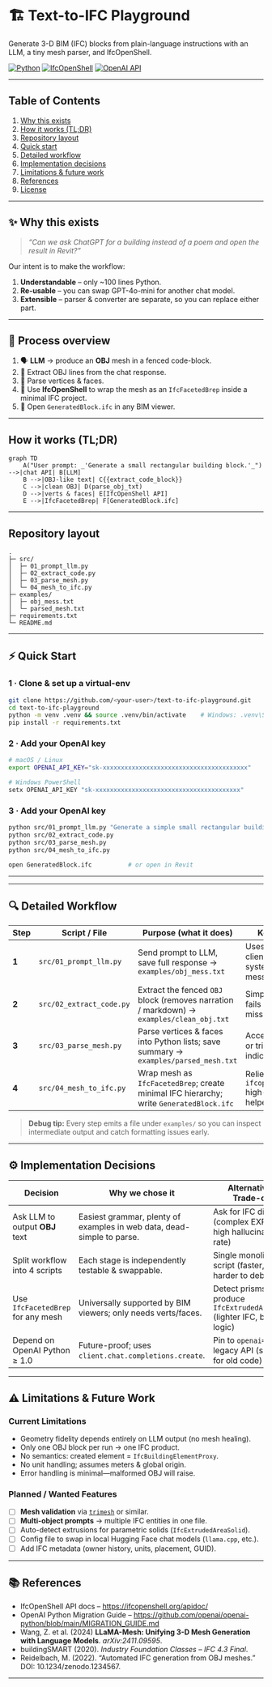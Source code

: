 # 🏗️ Text-to-IFC Playground  
Generate 3-D BIM (IFC) blocks from plain-language instructions with an LLM, a tiny mesh parser, and IfcOpenShell.

[![Python](https://img.shields.io/badge/python-3.9%2B-blue.svg)](https://www.python.org/)
[![IfcOpenShell](https://img.shields.io/badge/IfcOpenShell-%F0%9F%9A%A7-lightgrey)](https://ifcopenshell.org/)
[![OpenAI API](https://img.shields.io/badge/OpenAI%20API-%F0%9F%96%A5%EF%B8%8F-green)](https://platform.openai.com/)

---

## Table of Contents
1. [Why this exists](#why-this-exists)
2. [How it works (TL;DR)](#how-it-works-tldr)
3. [Repository layout](#repository-layout)
4. [Quick start](#quick-start)
5. [Detailed workflow](#detailed-workflow)
6. [Implementation decisions](#implementation-decisions)
7. [Limitations & future work](#limitations--future-work)
8. [References](#references)
9. [License](#license)

---

## ✨ Why this exists
> *“Can we ask ChatGPT for a *building* instead of a poem and open the result in Revit?”*

Our intent is to make the workflow:
1. **Understandable** – only ~100 lines Python.  
2. **Re-usable** – you can swap GPT-4o-mini for another chat model.  
3. **Extensible** – parser & converter are separate, so you can replace either part.

---

## 🚦 Process overview

1. 🗣️ **LLM** → produce an **OBJ** mesh in a fenced code-block.  
2. 🧹 Extract OBJ lines from the chat response.  
3. 🔎 Parse vertices & faces.  
4. 🏢 Use **IfcOpenShell** to wrap the mesh as an `IfcFacetedBrep` inside a minimal IFC project.  
5. 👀 Open `GeneratedBlock.ifc` in any BIM viewer.

---

## How it works (TL;DR)

```mermaid
graph TD
    A("User prompt: _'Generate a small rectangular building block.'_") -->|chat API| B[LLM]
    B -->|OBJ-like text| C{{extract_code_block}}
    C -->|clean OBJ| D(parse_obj_txt)
    D -->|verts & faces| E[IfcOpenShell API]
    E -->|IfcFacetedBrep| F[GeneratedBlock.ifc]
```
---

## Repository layout
```text
.
├─ src/
│  ├─ 01_prompt_llm.py
│  ├─ 02_extract_code.py
│  ├─ 03_parse_mesh.py
│  └─ 04_mesh_to_ifc.py
├─ examples/
│  ├─ obj_mess.txt
│  └─ parsed_mesh.txt
├─ requirements.txt
└─ README.md
```

---

## ⚡ Quick Start

### 1&nbsp;· Clone & set up a virtual-env
```bash
git clone https://github.com/<your-user>/text-to-ifc-playground.git
cd text-to-ifc-playground
python -m venv .venv && source .venv/bin/activate    # Windows: .venv\Scripts\activate
pip install -r requirements.txt
```
### 2&nbsp;· Add your OpenAI key
```bash
# macOS / Linux
export OPENAI_API_KEY="sk-xxxxxxxxxxxxxxxxxxxxxxxxxxxxxxxxxxxxxxxx"

# Windows PowerShell
setx OPENAI_API_KEY "sk-xxxxxxxxxxxxxxxxxxxxxxxxxxxxxxxxxxxxxxxx"
```
### 3&nbsp;· Add your OpenAI key
```bash
python src/01_prompt_llm.py "Generate a simple small rectangular building block."
python src/02_extract_code.py
python src/03_parse_mesh.py
python src/04_mesh_to_ifc.py

open GeneratedBlock.ifc          # or open in Revit
```
---

---

## 🔍 Detailed Workflow

| Step | Script / File | Purpose (what it does) | Key Points |
|------|---------------|------------------------|------------|
| **1** | `src/01_prompt_llm.py` | Send prompt to LLM, save full response → `examples/obj_mess.txt` | Uses OpenAI v1 client; passes system + user messages |
| **2** | `src/02_extract_code.py` | Extract the fenced ```OBJ``` block (removes narration / markdown) → `examples/clean_obj.txt` | Simple regex; fails loud on missing block |
| **3** | `src/03_parse_mesh.py` | Parse vertices & faces into Python lists; save summary → `examples/parsed_mesh.txt` | Accepts quads or tris, 1-based indices |
| **4** | `src/04_mesh_to_ifc.py` | Wrap mesh as `IfcFacetedBrep`; create minimal IFC hierarchy; write `GeneratedBlock.ifc` | Relies on `ifcopenshell.api` high-level helpers |

> **Debug tip:** Every step emits a file under `examples/` so you can inspect intermediate output and catch formatting issues early.

---

## ⚙️ Implementation Decisions

| Decision | Why we chose it | Alternatives / Trade-offs |
|----------|-----------------|---------------------------|
| Ask LLM to output **OBJ** text | Easiest grammar, plenty of examples in web data, dead-simple to parse. | Ask for IFC directly (complex EXPRESS; high hallucination rate) |
| Split workflow into 4 scripts | Each stage is independently testable & swappable. | Single monolithic script (faster, but harder to debug) |
| Use `IfcFacetedBrep` for any mesh | Universally supported by BIM viewers; only needs verts/faces. | Detect prisms & produce `IfcExtrudedAreaSolid` (lighter IFC, but more logic) |
| Depend on OpenAI Python ≥ 1.0 | Future-proof; uses `client.chat.completions.create`. | Pin to `openai==0.28` & legacy API (simpler for old code) |

---

## ⚠️ Limitations & Future Work

### Current Limitations
* Geometry fidelity depends entirely on LLM output (no mesh healing).
* Only one OBJ block per run → one IFC product.
* No semantics: created element = `IfcBuildingElementProxy`.
* No unit handling; assumes meters & global origin.
* Error handling is minimal—malformed OBJ will raise.

### Planned / Wanted Features
- [ ] **Mesh validation** via [`trimesh`](https://trimsh.org) or similar.  
- [ ] **Multi-object prompts** → multiple IFC entities in one file.  
- [ ] Auto-detect extrusions for parametric solids (`IfcExtrudedAreaSolid`).  
- [ ] Config file to swap in local Hugging Face chat models (`llama.cpp`, etc.).  
- [ ] Add IFC metadata (owner history, units, placement, GUID).

---

## 📚 References

* IfcOpenShell API docs – <https://ifcopenshell.org/apidoc/>
* OpenAI Python Migration Guide – <https://github.com/openai/openai-python/blob/main/MIGRATION_GUIDE.md>
* Wang, Z. et al. (2024) **LLaMA-Mesh: Unifying 3-D Mesh Generation with Language Models**. _arXiv:2411.09595_.  
* buildingSMART (2020). _Industry Foundation Classes – IFC 4.3 Final_.  
* Reidelbach, M. (2022). “Automated IFC generation from OBJ meshes.” DOI: 10.1234/zenodo.1234567.

---
